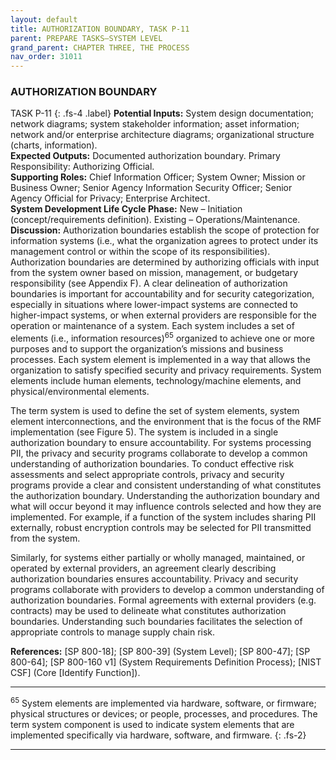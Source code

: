 ```yaml
---
layout: default
title: AUTHORIZATION BOUNDARY, TASK P-11 
parent: PREPARE TASKS—SYSTEM LEVEL 
grand_parent: CHAPTER THREE, THE PROCESS
nav_order: 31011
---
```


### AUTHORIZATION BOUNDARY 
TASK P-11 
{: .fs-4 .label}
**Potential Inputs:** System design documentation; network diagrams; system stakeholder information; asset information; network and/or enterprise architecture diagrams; organizational structure (charts, information).  
**Expected Outputs:** Documented authorization boundary. Primary Responsibility: Authorizing Official.  
**Supporting Roles:** Chief Information Officer; System Owner; Mission or Business Owner; Senior Agency Information Security Officer; Senior Agency Official for Privacy; Enterprise Architect.  
**System Development Life Cycle Phase:** New – Initiation (concept/requirements definition). Existing – Operations/Maintenance.  
**Discussion:** Authorization boundaries establish the scope of protection for information systems (i.e., what the organization agrees to protect under its management control or within the scope of its responsibilities). Authorization boundaries are determined by authorizing officials with input from the system owner based on mission, management, or budgetary responsibility (see Appendix F). A clear delineation of authorization boundaries is important for accountability and for security categorization, especially in situations where lower-impact systems are connected to higher-impact systems, or when external providers are responsible for the operation or maintenance of a system. Each system includes a set of elements (i.e., information resources)<sup>65</sup> organized to achieve one or more purposes and to support the organization’s missions and business processes. Each system element is implemented in a way that allows the organization to satisfy specified security and privacy requirements. System elements include human elements, technology/machine elements, and physical/environmental elements. 
 
The term system is used to define the set of system elements, system element interconnections, and the environment that is the focus of the RMF implementation (see Figure 5). The system is included in a single authorization boundary to ensure accountability. For systems processing PII, the privacy and security programs collaborate to develop a common understanding of authorization boundaries. To conduct effective risk assessments and select appropriate controls, privacy and security programs provide a clear and consistent understanding of what constitutes the authorization boundary. Understanding the authorization boundary and what will occur beyond it may influence controls selected and how they are implemented. For example, if a function of the system includes sharing PII externally, robust encryption controls may be selected for PII transmitted from the system.  

Similarly, for systems either partially or wholly managed, maintained, or operated by external providers, an agreement clearly describing authorization boundaries ensures accountability. Privacy and security programs collaborate with providers to develop a common understanding of authorization boundaries. Formal agreements with external providers (e.g. contracts) may be used to delineate what constitutes authorization boundaries. Understanding such boundaries facilitates the selection of appropriate controls to manage supply chain risk.  

**References:** [SP 800-18]; [SP 800-39] (System Level); [SP 800-47]; [SP 800-64]; [SP 800-160 v1] (System Requirements Definition Process); [NIST CSF] (Core [Identify Function]).

***
<sup>65</sup> System elements are implemented via hardware, software, or firmware; physical structures or devices; or people, processes, and procedures. The term system component is used to indicate system elements that are implemented specifically via hardware, software, and firmware.
{: .fs-2}
***
